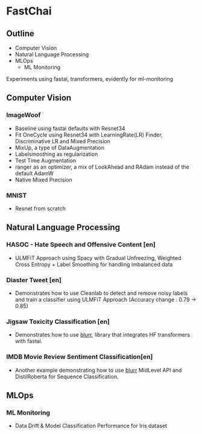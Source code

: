 # FastChai

## Outline

- Computer Vision
- Natural Language Processing
- MLOps
  - ML Monitoring

Experiments using fastai, transformers, evidently for ml-monitoring

## Computer Vision

### ImageWoof
- Baseline using fastai defaults with Resnet34
- Fit OneCycle using Resnet34 with LearningRate(LR) Finder, Discriminative LR and Mixed Precision
- MixUp, a type of DataAugmentation
- Labelsmoothing as regularization
- Test Time Augmentation
- ranger as an optimizer, a mix of LookAhead and RAdam instead of the default AdamW
- Native Mixed Precision

### MNIST
- Resnet from scratch 

## Natural Language Processing

### HASOC - Hate Speech and Offensive Content [en]
- ULMFiT Approach using Spacy with Gradual Unfreezing, Weighted Cross Entropy + Label Smoothing for handling imbalanced data

### Diaster Tweet [en]
- Demonstrates how to use Cleanlab to detect and remove noisy labels and train a classifier using ULMFiT Approach (Accuracy change : 0.79 -> 0.85)

### Jigsaw Toxicity Classification [en]
- Demonstrates how to use [blurr](https://ohmeow.github.io/blurr), library that integrates HF transformers with fastai. 

### IMDB Movie Review Sentiment Classification[en]
- Another example demonstrating how to use [blurr](https://ohmeow.github.io/blurr) MidLevel API and DistilRoberta for Sequence Classification.

## MLOps

### ML Monitoring

- Data Drift & Model Classification Performance for Iris dataset


